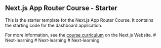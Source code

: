 ## Next.js App Router Course - Starter

This is the starter template for the Next.js App Router Course. It contains the starting code for the dashboard application.

For more information, see the [course curriculum](https://nextjs.org/learn) on the Next.js Website.
#   N e x t - l e a r n i n g  
 #   N e x t - l e a r n i n g  
 #   N e x t - l e a r n i n g  
 